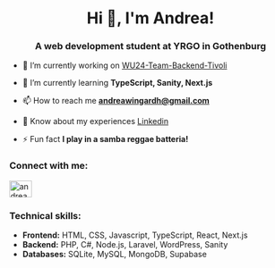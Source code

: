 <h1 align="center">Hi 👋, I'm Andrea!</h1>
<h3 align="center">A web development student at YRGO in Gothenburg</h3>

- 🔭 I’m currently working on [WU24-Team-Backend-Tivoli](https://github.com/orgs/WU24-Tivoli-Team-Backend/repositories)

- 🌱 I’m currently learning **TypeScript, Sanity, Next.js**

- 📫 How to reach me **andreawingardh@gmail.com**

- 📄 Know about my experiences [Linkedin](https://www.linkedin.com/in/andrea-wing%C3%A5rdh-188751152/)

- ⚡ Fun fact **I play in a samba reggae batteria!**

<h3 align="left">Connect with me:</h3>
<p align="left">
<a href="https://linkedin.com/in/andrea-wingårdh-188751152" target="blank"><img align="center" src="https://raw.githubusercontent.com/rahuldkjain/github-profile-readme-generator/master/src/images/icons/Social/linked-in-alt.svg" alt="andrea-wingårdh-188751152" height="30" width="40" /></a>
</p>

<h3 align="left">Technical skills:</h3>

- **Frontend:** HTML, CSS, Javascript, TypeScript, React, Next.js
- **Backend:** PHP, C#, Node.js, Laravel, WordPress, Sanity
- **Databases:** SQLite, MySQL, MongoDB, Supabase

